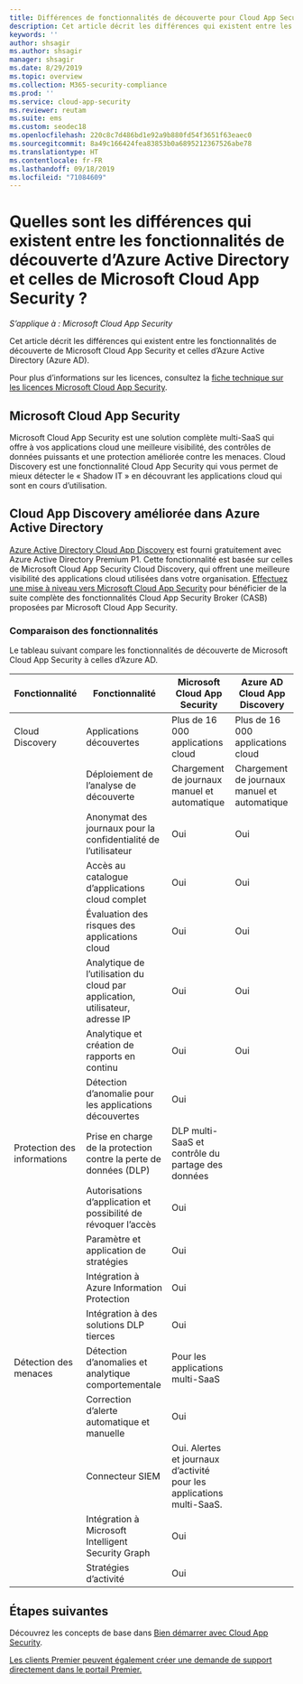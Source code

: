 ```yaml
---
title: Différences de fonctionnalités de découverte pour Cloud App Security et Azure AD
description: Cet article décrit les différences qui existent entre les fonctionnalités de découverte de Microsoft Cloud App Security et celles d’Azure AD.
keywords: ''
author: shsagir
ms.author: shsagir
manager: shsagir
ms.date: 8/29/2019
ms.topic: overview
ms.collection: M365-security-compliance
ms.prod: ''
ms.service: cloud-app-security
ms.reviewer: reutam
ms.suite: ems
ms.custom: seodec18
ms.openlocfilehash: 220c8c7d486bd1e92a9b880fd54f3651f63eaec0
ms.sourcegitcommit: 8a49c166424fea83853b0a6895212367526abe78
ms.translationtype: HT
ms.contentlocale: fr-FR
ms.lasthandoff: 09/18/2019
ms.locfileid: "71084609"
---
```

# <a name="what-are-the-differences-in-discovery-capabilities-for-azure-active-directory-and-microsoft-cloud-app-security"></a>Quelles sont les différences qui existent entre les fonctionnalités de découverte d’Azure Active Directory et celles de Microsoft Cloud App Security ?

*S’applique à : Microsoft Cloud App Security*

Cet article décrit les différences qui existent entre les fonctionnalités de découverte de Microsoft Cloud App Security et celles d’Azure Active Directory (Azure AD).

Pour plus d’informations sur les licences, consultez la [fiche technique sur les licences Microsoft Cloud App Security](https://aka.ms/mcaslicensing).

## <a name="microsoft-cloud-app-security"></a>Microsoft Cloud App Security

Microsoft Cloud App Security est une solution complète multi-SaaS qui offre à vos applications cloud une meilleure visibilité, des contrôles de données puissants et une protection améliorée contre les menaces. Cloud Discovery est une fonctionnalité Cloud App Security qui vous permet de mieux détecter le « Shadow IT » en découvrant les applications cloud qui sont en cours d’utilisation.

## <a name="enhanced-cloud-app-discovery-in-azure-active-directory"></a>Cloud App Discovery améliorée dans Azure Active Directory

[Azure Active Directory Cloud App Discovery](https://aka.ms/caddocsnew) est fourni gratuitement avec Azure Active Directory Premium P1. Cette fonctionnalité est basée sur celles de Microsoft Cloud App Security Cloud Discovery, qui offrent une meilleure visibilité des applications cloud utilisées dans votre organisation. [Effectuez une mise à niveau vers Microsoft Cloud App Security](https://www.microsoft.com/cloud-platform/cloud-app-security) pour bénéficier de la suite complète des fonctionnalités Cloud App Security Broker (CASB) proposées par Microsoft Cloud App Security.

### <a name="feature-comparison"></a>Comparaison des fonctionnalités

Le tableau suivant compare les fonctionnalités de découverte de Microsoft Cloud App Security à celles d’Azure AD.

|Fonctionnalité|Fonctionnalité|Microsoft Cloud App Security|Azure AD Cloud App Discovery|
|----|----|----|----|
|Cloud Discovery|Applications découvertes|Plus de 16 000 applications cloud|Plus de 16 000 applications cloud|
||Déploiement de l’analyse de découverte|Chargement de journaux manuel et automatique|Chargement de journaux manuel et automatique|
||Anonymat des journaux pour la confidentialité de l’utilisateur|Oui|Oui|
||Accès au catalogue d’applications cloud complet|Oui|Oui|
||Évaluation des risques des applications cloud|Oui|Oui|
||Analytique de l’utilisation du cloud par application, utilisateur, adresse IP|Oui|Oui|
||Analytique et création de rapports en continu|Oui|Oui|
||Détection d’anomalie pour les applications découvertes|Oui||
|Protection des informations|Prise en charge de la protection contre la perte de données (DLP)|DLP multi-SaaS et contrôle du partage des données||
||Autorisations d’application et possibilité de révoquer l’accès|Oui||
||Paramètre et application de stratégies|Oui||
||Intégration à Azure Information Protection |Oui||
||Intégration à des solutions DLP tierces|Oui||
|Détection des menaces|Détection d’anomalies et analytique comportementale|Pour les applications multi-SaaS||
||Correction d’alerte automatique et manuelle|Oui||
||Connecteur SIEM|Oui. Alertes et journaux d’activité pour les applications multi-SaaS.||
||Intégration à Microsoft Intelligent Security Graph|Oui||
||Stratégies d’activité|Oui||

## <a name="next-steps"></a>Étapes suivantes

Découvrez les concepts de base dans [Bien démarrer avec Cloud App Security](getting-started-with-cloud-app-security.md).

[Les clients Premier peuvent également créer une demande de support directement dans le portail Premier.](https://premier.microsoft.com/)
